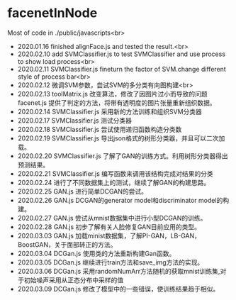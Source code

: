 ﻿# facenetInNode
Most of code in ./public/javascripts\<br>
* 2020.01.16 finished alignFace.js and tested the result.\<br>
* 2020.02.10 add SVMClassifier.js to test SVMClassifier and use process to show load process\<br>
* 2020.02.11 SVMClassifier.js fineturn the factor of SVM.change different style of process bar\<br>
* 2020.02.12 微调SVM参数，尝试SVM的多分类有向图构建\<br>
* 2020.02.13 toolMatrix.js 改变算法，修改了因图片过小而导致的问题 facenet.js 提供了判定的方法，将带有透明度的图片张量重新组织数据。 
* 2020.02.14 SVMClassifier.js 采用新的方法训练和组织SVM分类器
* 2020.02.17 SVMClassifier.js 测试分类器
* 2020.02.18 SVMClassifier.js 尝试使用递归函数构造分类数
* 2020.02.19 SVMClassifier.js 导出json格式的树形分类器，并且可以二次加载。
* 2020.02.20 SVMClassifier.js 了解了GAN的训练方式。利用树形分类器得出预测结果。
* 2020.02.21 SVMClassifier.js 编写函数来调用该结构完成对结果的分类
* 2020.02.24 进行了不同数据集上的测试，继续了解GAN的构建思路。
* 2020.02.25 GAN.js 进行简单DCGAN的尝试。
* 2020.02.26 GAN.js DCGAN的generator model和discriminator model的构建。
* 2020.02.27 GAN.js 尝试从mnist数据集中进行小型DCGAN的训练。
* 2020.02.28 GAN.js 初步了解有关人脸修复GAN目前应用的类型。
* 2020.03.03 GAN.js 加载minist数据集，了解PI-GAN，LB-GAN，BoostGAN，关于面部转正的方法。
* 2020.03.04 DCGan.js 使用类的方法重新构建Gan函数。
* 2020.03.05 DCGan.js 继续进行train方法和save_img方法的实现。
* 2020.03.06 DCGan.js 采用randomNumArr方法随机的获取mnist训练集,对于初始噪声采用从正态分布中采样的值
* 2020.03.09 DCGan.js 修改了模型中的一些错误，使训练结果趋于相似。